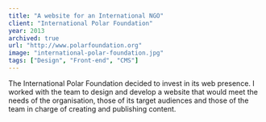 ```yaml
---
title: "A website for an International NGO"
client: "International Polar Foundation"
year: 2013
archived: true
url: "http://www.polarfoundation.org"
image: "international-polar-foundation.jpg"
tags: ["Design", "Front-end", "CMS"]
---
```


The International Polar Foundation decided to invest in its web presence. I worked with the team to design and develop a website that would meet the needs of the organisation, those of its target audiences and those of the team in charge of creating and publishing content.
